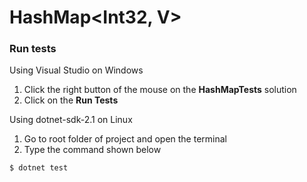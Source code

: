 # HashMap<Int32, V>

### Run tests

Using Visual Studio on Windows
1. Click the right button of the mouse on the **HashMapTests** solution
2. Click on the **Run Tests**

Using dotnet-sdk-2.1 on Linux

1. Go to root folder of project and open the terminal
2. Type the command shown below

```sh
$ dotnet test
```


